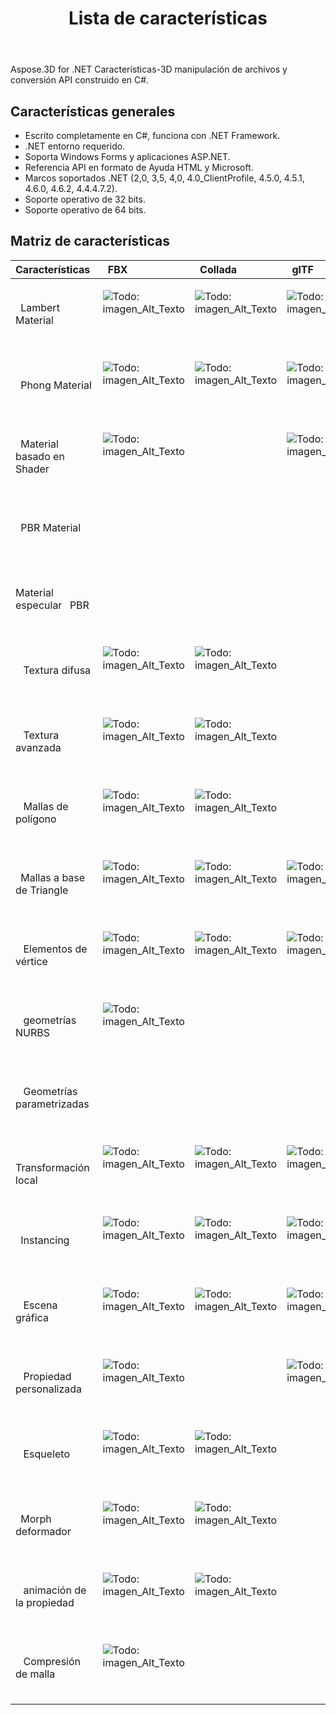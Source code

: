 ﻿---
title: Lista de características
type: docs
weight: 30
url: /es/net/feature-list/
description: Características generales y matriz de características para C# .NET 3D Manipulación de archivos y conversión API.
---
Aspose.3D for .NET Características-3D manipulación de archivos y conversión API construido en C#.

## **Características generales**
- Escrito completamente en C#, funciona con .NET Framework.
- .NET entorno requerido.
- Soporta Windows Forms y aplicaciones ASP.NET.
- Referencia API en formato de Ayuda HTML y Microsoft.
- Marcos soportados .NET (2,0, 3,5, 4,0, 4.0_ClientProfile, 4.5.0, 4.5.1, 4.6.0, 4.6.2, 4.4.4.7.2).
- Soporte operativo de 32 bits.
- Soporte operativo de 64 bits.
## **Matriz de características**

|**Características** |` `FBX|` `Collada|` `glTF|` `glTF 2,0|` `U3D|` `PDF|` `STL|` `OBJ|` `PLY|` `3DS|` `ASE|` `X|` `3MF|` `RVM|` `Draco|
|:- |:- |:- |:- |:- |:- |:- |:- |:- |:- |:- |:- |:- |:- |:- |:- |
|` `Lambert Material|<p>![Todo: imagen_Alt_Texto](accept.png)</p><p> </p>|<p>![Todo: imagen_Alt_Texto](accept.png)</p><p> </p>|<p>![Todo: imagen_Alt_Texto](accept.png)</p><p> </p>||<p>![Todo: imagen_Alt_Texto](accept.png)</p><p> </p>|<p>![Todo: imagen_Alt_Texto](accept.png)</p><p> </p>||<p>![Todo: imagen_Alt_Texto](accept.png)</p><p> </p>||<p>![Todo: imagen_Alt_Texto](accept.png)</p><p> </p>|<p>![Todo: imagen_Alt_Texto](accept.png)</p><p> </p>|<p>![Todo: imagen_Alt_Texto](accept.png)</p><p> </p>||||
|` `Phong Material|<p>![Todo: imagen_Alt_Texto](accept.png)</p><p> </p>|<p>![Todo: imagen_Alt_Texto](accept.png)</p><p> </p>|<p>![Todo: imagen_Alt_Texto](accept.png)</p><p> </p>||<p>![Todo: imagen_Alt_Texto](accept.png)</p><p> </p>|<p>![Todo: imagen_Alt_Texto](accept.png)</p><p> </p>||<p>![Todo: imagen_Alt_Texto](accept.png)</p><p> </p>|||<p>![Todo: imagen_Alt_Texto](accept.png)</p><p> </p>|<p>![Todo: imagen_Alt_Texto](accept.png)</p><p> </p>||||
|` `Material basado en Shader|<p>![Todo: imagen_Alt_Texto](accept.png)</p><p> </p>||<p>![Todo: imagen_Alt_Texto](accept.png)</p><p> </p>|||||||||||||
|` `PBR Material||||<p>![Todo: imagen_Alt_Texto](accept.png)</p><p> </p>||||||||||||
|Material especular ` `PBR||||<p>![Todo: imagen_Alt_Texto](accept.png)</p><p> </p>||||||||||||
|` ` Textura difusa|<p>![Todo: imagen_Alt_Texto](accept.png)</p><p> </p>|<p>![Todo: imagen_Alt_Texto](accept.png)</p><p> </p>||<p>![Todo: imagen_Alt_Texto](accept.png)</p><p> </p>|<p>![Todo: imagen_Alt_Texto](accept.png)</p><p> </p>|<p>![Todo: imagen_Alt_Texto](accept.png)</p><p> </p>||<p>![Todo: imagen_Alt_Texto](accept.png)</p><p> </p>||<p>![Todo: imagen_Alt_Texto](accept.png)</p><p> </p>|<p>![Todo: imagen_Alt_Texto](accept.png)</p><p> </p>|<p>![Todo: imagen_Alt_Texto](accept.png)</p><p> </p>|<p>![Todo: imagen_Alt_Texto](accept.png)</p><p> </p>|||
|` ` Textura avanzada|<p>![Todo: imagen_Alt_Texto](accept.png)</p><p> </p>|<p>![Todo: imagen_Alt_Texto](accept.png)</p><p> </p>||<p>![Todo: imagen_Alt_Texto](accept.png)</p><p> </p>|<p>![Todo: imagen_Alt_Texto](accept.png)</p><p> </p>|<p>![Todo: imagen_Alt_Texto](accept.png)</p><p> </p>||<p>![Todo: imagen_Alt_Texto](accept.png)</p><p> </p>||||||||
|` ` Mallas de polígono|<p>![Todo: imagen_Alt_Texto](accept.png)</p><p> </p>|<p>![Todo: imagen_Alt_Texto](accept.png)</p><p> </p>||||||<p>![Todo: imagen_Alt_Texto](accept.png)</p><p> </p>||||||<p>![Todo: imagen_Alt_Texto](accept.png)</p><p> </p>||
|` `Mallas a base de Triangle|<p>![Todo: imagen_Alt_Texto](accept.png)</p><p> </p>|<p>![Todo: imagen_Alt_Texto](accept.png)</p><p> </p>|<p>![Todo: imagen_Alt_Texto](accept.png)</p><p> </p>|<p>![Todo: imagen_Alt_Texto](accept.png)</p><p> </p>|<p>![Todo: imagen_Alt_Texto](accept.png)</p><p> </p>|<p>![Todo: imagen_Alt_Texto](accept.png)</p><p> </p>|<p>![Todo: imagen_Alt_Texto](accept.png)</p><p> </p>|<p>![Todo: imagen_Alt_Texto](accept.png)</p><p> </p>|<p>![Todo: imagen_Alt_Texto](accept.png)</p><p> </p>|<p>![Todo: imagen_Alt_Texto](accept.png)</p><p> </p>|<p>![Todo: imagen_Alt_Texto](accept.png)</p><p> </p>|<p>![Todo: imagen_Alt_Texto](accept.png)</p><p> </p>|<p>![Todo: imagen_Alt_Texto](accept.png)</p><p> </p>|<p>![Todo: imagen_Alt_Texto](accept.png)</p><p> </p>|<p>![Todo: imagen_Alt_Texto](accept.png)</p><p> </p>|
|` ` Elementos de vértice|<p>![Todo: imagen_Alt_Texto](accept.png)</p><p> </p>|<p>![Todo: imagen_Alt_Texto](accept.png)</p><p> </p>|<p>![Todo: imagen_Alt_Texto](accept.png)</p><p> </p>|<p>![Todo: imagen_Alt_Texto](accept.png)</p><p> </p>|<p>![Todo: imagen_Alt_Texto](accept.png)</p><p> </p>|<p>![Todo: imagen_Alt_Texto](accept.png)</p><p> </p>||<p>![Todo: imagen_Alt_Texto](accept.png)</p><p> </p>|<p>![Todo: imagen_Alt_Texto](accept.png)</p><p> </p>|<p>![Todo: imagen_Alt_Texto](accept.png)</p><p> </p>|<p>![Todo: imagen_Alt_Texto](accept.png)</p><p> </p>|<p>![Todo: imagen_Alt_Texto](accept.png)</p><p> </p>|||<p>![Todo: imagen_Alt_Texto](accept.png)</p><p> </p>|
|` ` geometrías NURBS|<p>![Todo: imagen_Alt_Texto](accept.png)</p><p> </p>|||||||||||||||
|` ` Geometrías parametrizadas||||||||||||||<p>![Todo: imagen_Alt_Texto](accept.png)</p><p> </p>||
|` ` Transformación local|<p>![Todo: imagen_Alt_Texto](accept.png)</p><p> </p>|<p>![Todo: imagen_Alt_Texto](accept.png)</p><p> </p>|<p>![Todo: imagen_Alt_Texto](accept.png)</p><p> </p>|<p>![Todo: imagen_Alt_Texto](accept.png)</p><p> </p>|<p>![Todo: imagen_Alt_Texto](accept.png)</p><p> </p>|<p>![Todo: imagen_Alt_Texto](accept.png)</p><p> </p>||||<p>![Todo: imagen_Alt_Texto](accept.png)</p><p> </p>|<p>![Todo: imagen_Alt_Texto](accept.png)</p><p> </p>|<p>![Todo: imagen_Alt_Texto](accept.png)</p><p> </p>||<p>![Todo: imagen_Alt_Texto](accept.png)</p><p> </p>||
|` `Instancing|<p>![Todo: imagen_Alt_Texto](accept.png)</p><p> </p>|<p>![Todo: imagen_Alt_Texto](accept.png)</p><p> </p>|<p>![Todo: imagen_Alt_Texto](accept.png)</p><p> </p>|<p>![Todo: imagen_Alt_Texto](accept.png)</p><p> </p>|<p>![Todo: imagen_Alt_Texto](accept.png)</p><p> </p>|<p>![Todo: imagen_Alt_Texto](accept.png)</p><p> </p>||||||||||
|` ` Escena gráfica|<p>![Todo: imagen_Alt_Texto](accept.png)</p><p> </p>|<p>![Todo: imagen_Alt_Texto](accept.png)</p><p> </p>|<p>![Todo: imagen_Alt_Texto](accept.png)</p><p> </p>|<p>![Todo: imagen_Alt_Texto](accept.png)</p><p> </p>|<p>![Todo: imagen_Alt_Texto](accept.png)</p><p> </p>|<p>![Todo: imagen_Alt_Texto](accept.png)</p><p> </p>||||<p>![Todo: imagen_Alt_Texto](accept.png)</p><p> </p>||<p>![Todo: imagen_Alt_Texto](accept.png)</p><p> </p>||<p>![Todo: imagen_Alt_Texto](accept.png)</p><p> </p>||
|` ` Propiedad personalizada|<p>![Todo: imagen_Alt_Texto](accept.png)</p><p> </p>||<p>![Todo: imagen_Alt_Texto](accept.png)</p><p> </p>|<p>![Todo: imagen_Alt_Texto](accept.png)</p><p> </p>||||||||||||
|` ` Esqueleto|<p>![Todo: imagen_Alt_Texto](accept.png)</p><p> </p>|<p>![Todo: imagen_Alt_Texto](accept.png)</p><p> </p>||||||||||||||
|` `Morph deformador|<p>![Todo: imagen_Alt_Texto](accept.png)</p><p> </p>|<p>![Todo: imagen_Alt_Texto](accept.png)</p><p> </p>||||||||||||||
|` ` animación de la propiedad|<p>![Todo: imagen_Alt_Texto](accept.png)</p><p> </p>|<p>![Todo: imagen_Alt_Texto](accept.png)</p><p> </p>||||||||||||||
|` ` Compresión de malla|<p>![Todo: imagen_Alt_Texto](accept.png)</p><p> </p>||||<p>![Todo: imagen_Alt_Texto](accept.png)</p><p> </p>|<p>![Todo: imagen_Alt_Texto](accept.png)</p><p> </p>|||||||<p>![Todo: imagen_Alt_Texto](accept.png)</p><p> </p>||<p>![Todo: imagen_Alt_Texto](accept.png)</p><p> </p>|

